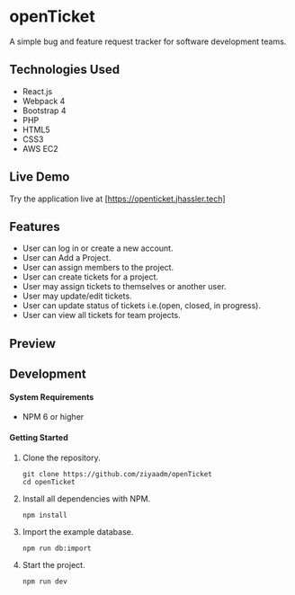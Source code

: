 # openTicket
A simple bug and feature request tracker for software development teams.

## Technologies Used

- React.js
- Webpack 4
- Bootstrap 4
- PHP
- HTML5
- CSS3
- AWS EC2

## Live Demo

Try the application live at [https://openticket.jhassler.tech]

## Features
- User can log in or create a new account.
- User can Add a Project.
- User can assign members to the project.
- User can create tickets for a project.
- User may assign tickets to themselves or another user.
- User may update/edit tickets.
- User can update status of tickets i.e.(open, closed, in progress).
- User can view all tickets for team projects.

## Preview



## Development

#### System Requirements

- NPM 6 or higher

#### Getting Started

1. Clone the repository.

    ```shell
    git clone https://github.com/ziyaadm/openTicket
    cd openTicket
    ```

2. Install all dependencies with NPM.

    ```shell
    npm install
    ```

3. Import the example database.

    ```shell
    npm run db:import
    ```

4. Start the project.

    ```shell
    npm run dev
    ```
